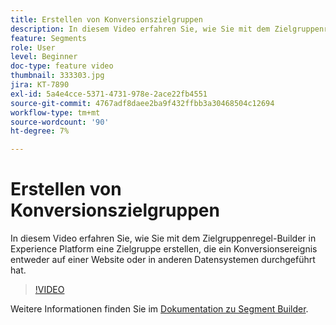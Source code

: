 ```yaml
---
title: Erstellen von Konversionszielgruppen
description: In diesem Video erfahren Sie, wie Sie mit dem Zielgruppenregel-Builder in Experience Platform eine Zielgruppe erstellen, die ein Konversionsereignis entweder auf einer Website oder in anderen Datensystemen durchgeführt hat.
feature: Segments
role: User
level: Beginner
doc-type: feature video
thumbnail: 333303.jpg
jira: KT-7890
exl-id: 5a4e4cce-5371-4731-978e-2ace22fb4551
source-git-commit: 4767adf8daee2ba9f432ffbb3a30468504c12694
workflow-type: tm+mt
source-wordcount: '90'
ht-degree: 7%

---
```


# Erstellen von Konversionszielgruppen

In diesem Video erfahren Sie, wie Sie mit dem Zielgruppenregel-Builder in Experience Platform eine Zielgruppe erstellen, die ein Konversionsereignis entweder auf einer Website oder in anderen Datensystemen durchgeführt hat.

>[!VIDEO](https://video.tv.adobe.com/v/333303/?quality=12&learn=on)

Weitere Informationen finden Sie im [Dokumentation zu Segment Builder](https://experienceleague.adobe.com/docs/experience-platform/segmentation/ui/segment-builder.html?lang=de).
